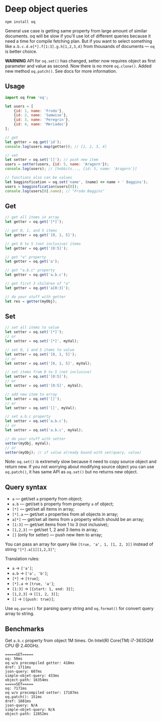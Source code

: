 # Deep object queries

```
npm install oq
```

General use case is getting same property from large amount of similar documents.
oq will be slow if you'll use lot of different queries because it need a time for compile fetching plan.
But if you want to select something like `a.b.c.d.e[*].f[1:3].g.h[1,2,3,4]` from thousands of documents — `oq` is better choice.

**WARNING** API for `oq.set()` has changed, setter now requires object as first parameter and value as second. Now there is no more `oq.clone()`. Added new method `oq.patch()`. See docs for more information.

Usage
-----

```js
import oq from 'oq';

let users = [
    {id: 1, name: 'Frodo'},
    {id: 2, name: 'Samwise'},
    {id: 3, name: 'Peregrin'},
    {id: 4, name: 'Meriadoc'}
];

// get
let getter = oq.get('id');
console.log(users.map(getter)); // [1, 2, 3, 4]

// set
let setter = oq.set('[]'); // push new item
users = setter(users, {id: 5, name: 'Aragorn'});
console.log(users); // [hobbits..., {id: 5, name: 'Aragorn'}]

// functions also can be values
let bagginsfication = oq.set('name', (name) => name + ' Baggins');
users = bagginsfication(users[0]);
console.log(users[0].name); // "Frodo Baggins"
```

Get
---

```js
// get all items in array
let getter = oq.get('[*]');

// get 0, 1, and 5 items
let getter = oq.get('[0, 1, 5]');

// get 0 to 5 (not inclusive) items
let getter = oq.get('[0:5]');

// get "a" property
let getter = oq.get('a');

// get "a.b.c" property
let getter = oq.get('a.b.c');

// get first 3 children of "a"
let getter = oq.get('a[0:3]');

// do your stuff with getter
let res = getter(myObj);
```

Set
---

```js
// set all items to value
let setter = oq.set('[*]');
// or
let setter = oq.set('[*]', myVal);

// set 0, 1 and 5 items to value
let setter = oq.set('[0, 1, 5]');
// or
let setter = oq.set('[0, 1, 5]', myVal);

// set items from 0 to 5 (not inclusive)
let setter = oq.set('[0:5]');
// or
let setter = oq.set('[0:5]', myVal);

// add new item to array
let setter = oq.set('[]');
// or
let setter = oq.set('[]', myVal);

// set a.b.c property
let setter = oq.set('a.b.c');
// or
let setter = oq.set('a.b.c', myVal);

// do your stuff with setter
setter(myObj, myVal);
// or
setter(myObj); // if value already bound with set(query, value)
```

Note: `oq.set()` is extremely slow because it need to copy source object and return new. If you not worrying about modifying source object you can use `oq.patch()`, it has same API as `oq.set()` but no returns new object.


Query syntax
------------

* `a` — get/set `a` property from object;
* `a.b` — get/set `b` property from property `a` of object;
* `[*]` — get/set all items in array;
* `[*].a` — get/set `a` properties from all objects in array;
* `a[*]` — get/set all items from `a` property which should be an array;
* `[1:3]` — get/set items from 1 to 3 (not inclusive);
* `[1,2,3]` — get/set 1, 2 and 3 items in array;
* `[]` (only for setter) — push new item to array;


You can pass an array for query like `[true, 'a', 1, [1, 2, 3]]` instead of string `"[*].a[1][1,2,3]"`;

Translation rules:

* `a` → `['a']`;
* `a.b` → `['a', 'b']`;
* `[*]` → `[true]`;
* `[*].a` → `[true, 'a']`;
* `[1:3]` → `[{start: 1, end: 3}]`;
* `[1,2,3]` → `[[1, 2, 3]]`;
* `[]` → `[{push: true}]`;

Use `oq.parse()` for parsing query string and `oq.format()` for convert query array to string.

Benchmarks
----------

Get `a.b.c` property from object 1M times. On Intel(R) Core(TM) i7-3635QM CPU @ 2.40GHz.

```
=====GET=====
oq: 50ms
oq w/o precompiled getter: 418ms
dref: 1711ms
json-query: 607ms
simple-objet-query: 433ms
object-path: 16354ms
=====SET=====
oq: 7171ms
oq w/o precompiled setter: 17187ms
oq.patch(): 151ms
dref: 1881ms
json-query: N/A
simple-objet-query: N/A
object-path: 12852ms
```

